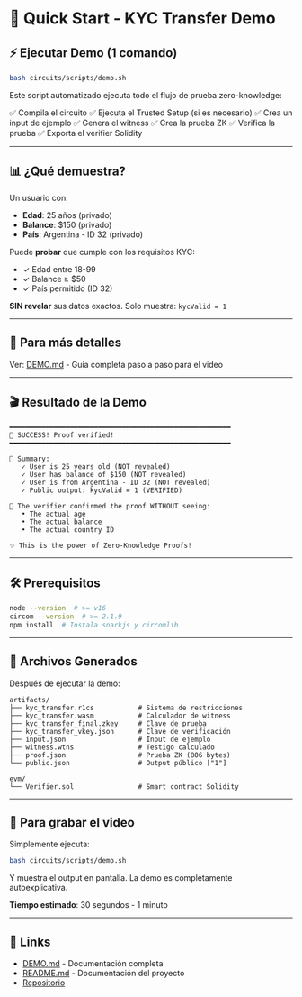 # 🚀 Quick Start - KYC Transfer Demo

## ⚡ Ejecutar Demo (1 comando)

```bash
bash circuits/scripts/demo.sh
```

Este script automatizado ejecuta todo el flujo de prueba zero-knowledge:

✅ Compila el circuito
✅ Ejecuta el Trusted Setup (si es necesario)
✅ Crea un input de ejemplo
✅ Genera el witness
✅ Crea la prueba ZK
✅ Verifica la prueba
✅ Exporta el verifier Solidity

---

## 📊 ¿Qué demuestra?

Un usuario con:
- **Edad**: 25 años (privado)
- **Balance**: $150 (privado)
- **País**: Argentina - ID 32 (privado)

Puede **probar** que cumple con los requisitos KYC:
- ✓ Edad entre 18-99
- ✓ Balance ≥ $50
- ✓ País permitido (ID 32)

**SIN revelar** sus datos exactos. Solo muestra: `kycValid = 1`

---

## 📝 Para más detalles

Ver: [DEMO.md](./DEMO.md) - Guía completa paso a paso para el video

---

## 🎬 Resultado de la Demo

```
━━━━━━━━━━━━━━━━━━━━━━━━━━━━━━━━━━━━━━━━━━━━━━━━━━━━━━━
🎉 SUCCESS! Proof verified!
━━━━━━━━━━━━━━━━━━━━━━━━━━━━━━━━━━━━━━━━━━━━━━━━━━━━━━━

📌 Summary:
   ✓ User is 25 years old (NOT revealed)
   ✓ User has balance of $150 (NOT revealed)
   ✓ User is from Argentina - ID 32 (NOT revealed)
   ✓ Public output: kycValid = 1 (VERIFIED)

🔐 The verifier confirmed the proof WITHOUT seeing:
   • The actual age
   • The actual balance
   • The actual country ID

✨ This is the power of Zero-Knowledge Proofs!
```

---

## 🛠️ Prerequisitos

```bash
node --version  # >= v16
circom --version  # >= 2.1.9
npm install  # Instala snarkjs y circomlib
```

---

## 📁 Archivos Generados

Después de ejecutar la demo:

```
artifacts/
├── kyc_transfer.r1cs           # Sistema de restricciones
├── kyc_transfer.wasm           # Calculador de witness
├── kyc_transfer_final.zkey     # Clave de prueba
├── kyc_transfer_vkey.json      # Clave de verificación
├── input.json                  # Input de ejemplo
├── witness.wtns                # Testigo calculado
├── proof.json                  # Prueba ZK (806 bytes)
└── public.json                 # Output público ["1"]

evm/
└── Verifier.sol                # Smart contract Solidity
```

---

## 🎥 Para grabar el video

Simplemente ejecuta:

```bash
bash circuits/scripts/demo.sh
```

Y muestra el output en pantalla. La demo es completamente autoexplicativa.

**Tiempo estimado**: 30 segundos - 1 minuto

---

## 🔗 Links

- [DEMO.md](./DEMO.md) - Documentación completa
- [README.md](./README.md) - Documentación del proyecto
- [Repositorio](https://github.com/xcapit/stellar-privacy-poc)
